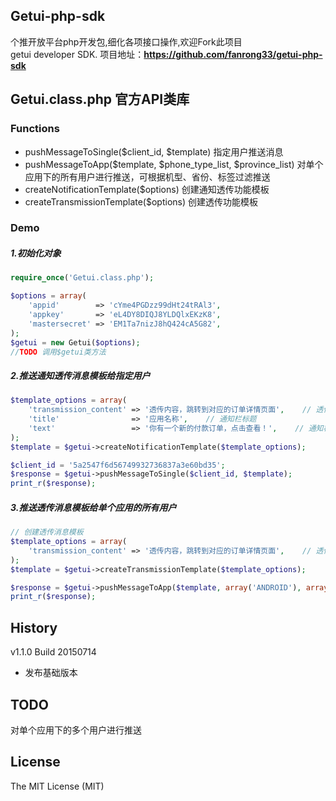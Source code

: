 ## Getui-php-sdk

个推开放平台php开发包,细化各项接口操作,欢迎Fork此项目  
getui developer SDK.
项目地址：**https://github.com/fanrong33/getui-php-sdk**  

## Getui.class.php 官方API类库

### Functions
- pushMessageToSingle($client_id, $template) 指定用户推送消息
- pushMessageToApp($template, $phone_type_list, $province_list) 对单个应用下的所有用户进行推送，可根据机型、省份、标签过滤推送
- createNotificationTemplate($options) 创建通知透传功能模板
- createTransmissionTemplate($options) 创建透传功能模板

### Demo
##### 1.初始化对象
```php
require_once('Getui.class.php');

$options = array(
    'appid'        => 'cYme4PGDzz99dHt24tRAl3',
    'appkey'       => 'eL4DY8DIQJ8YLDQlxEKzK8',
    'mastersecret' => 'EM1Ta7nizJ8hQ424cA5G82',
);
$getui = new Getui($options);
//TODO 调用$getui类方法
```

##### 2.推送通知透传消息模板给指定用户
```php
$template_options = array(
    'transmission_content' => '透传内容，跳转到对应的订单详情页面',    // 透传内容
    'title'                => '应用名称',    // 通知栏标题
    'text'                 => '你有一个新的付款订单，点击查看！',    // 通知栏内容
);
$template = $getui->createNotificationTemplate($template_options);

$client_id = '5a2547f6d56749932736837a3e60bd35';
$response = $getui->pushMessageToSingle($client_id, $template);
print_r($response);
```

##### 3.推送透传消息模板给单个应用的所有用户
```php
// 创建透传消息模板
$template_options = array(
    'transmission_content' => '透传内容，跳转到对应的订单详情页面',    // 透传内容
);
$template = $getui->createTransmissionTemplate($template_options);

$response = $getui->pushMessageToApp($template, array('ANDROID'), array('上海', '福建'));
print_r($response);
```


## History

v1.1.0 Build 20150714

- 发布基础版本

## TODO
对单个应用下的多个用户进行推送




## License

The MIT License (MIT)
